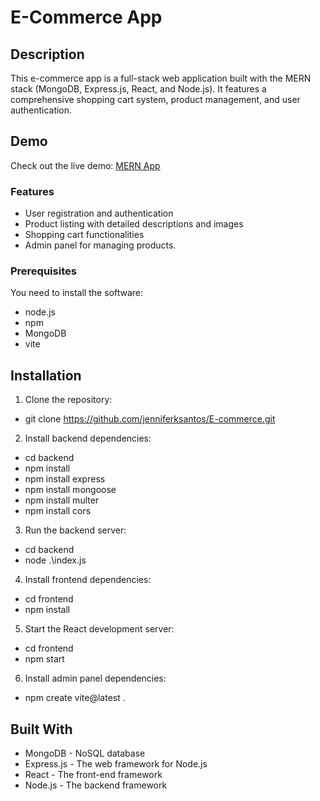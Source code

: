 # E-Commerce App

## Description
This e-commerce app is a full-stack web application built with the MERN stack (MongoDB, Express.js, React, and Node.js). It features a comprehensive shopping cart system, product management, and user authentication.

## Demo

Check out the live demo: [MERN App](https://jenniferksantos.github.io/E-commerce/)


### Features
- User registration and authentication
- Product listing with detailed descriptions and images
- Shopping cart functionalities
- Admin panel for managing products.


### Prerequisites

You need to install the software:

- node.js
- npm
- MongoDB
- vite 

## Installation

1. Clone the repository:

- git clone https://github.com/jenniferksantos/E-commerce.git

2. Install backend dependencies:

- cd backend
- npm install
- npm install express
- npm install mongoose
- npm install multer
- npm install cors

3. Run the backend server:

- cd backend
- node .\index.js

4. Install frontend dependencies:

- cd frontend
- npm install

5. Start the React development server:

- cd frontend
- npm start

6. Install admin panel dependencies:

- npm create vite@latest .

## Built With

- MongoDB - NoSQL database
- Express.js - The web framework for Node.js
- React - The front-end framework
- Node.js - The backend framework